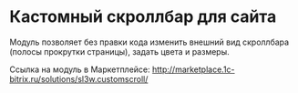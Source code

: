 # Кастомный скроллбар для сайта

Модуль позволяет без правки кода изменить внешний вид скроллбара (полосы прокрутки страницы), задать цвета и размеры.

Ссылка на модуль в Маркетплейсе: http://marketplace.1c-bitrix.ru/solutions/sl3w.customscroll/
